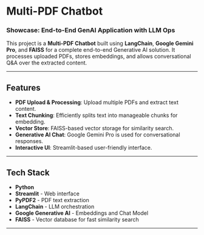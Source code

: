 # Multi-PDF Chatbot

### Showcase: End-to-End GenAI Application with LLM Ops

This project is a **Multi-PDF Chatbot** built using **LangChain**, **Google Gemini Pro**, and **FAISS** for a complete end-to-end Generative AI solution. It processes uploaded PDFs, stores embeddings, and allows conversational Q&A over the extracted content.

---

## Features

- **PDF Upload & Processing**: Upload multiple PDFs and extract text content.
- **Text Chunking**: Efficiently splits text into manageable chunks for embedding.
- **Vector Store**: FAISS-based vector storage for similarity search.
- **Generative AI Chat**: Google Gemini Pro is used for conversational responses.
- **Interactive UI**: Streamlit-based user-friendly interface.

---

## Tech Stack

- **Python**
- **Streamlit** - Web interface
- **PyPDF2** - PDF text extraction
- **LangChain** - LLM orchestration
- **Google Generative AI** - Embeddings and Chat Model
- **FAISS** - Vector database for fast similarity search

---

